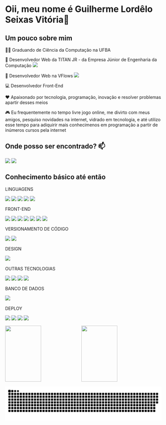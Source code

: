 # Oii, meu nome é Guilherme Lordêlo Seixas Vitória👋

## Um pouco sobre mim

👨‍🎓 Graduando de Ciência da Computação na UFBA 

🤝 Desenvolvedor Web da TITAN JR -  da Empresa Júnior de Engenharia da Computação [<img src="https://img.shields.io/badge/TITAN-FFD400.svg?style=for-the-badge&logo=TITAN&logoColor=black"/>](https://titanci.com.br)

💼 Desenvolvedor Web na VFlows [<img src="https://img.shields.io/badge/VFlows-FFD400.svg?style=for-the-badge&logo=VFlows&logoColor=black"/>]()

💻 Desenvolvedor Front-End

❤️ Apaixonado por tecnologia, programação, inovação e resolver problemas apartir desses meios

🎮 Eu frequentemente no tempo livre jogo online, me divirto com meus amigos, pesquiso novidades na internet, vidrado em tecnologia, e até utilizo esse tempo para adiquirir mais conhecimenos em programação a partir de inúmeros cursos pela internet

## Onde posso ser encontrado?  📫
  [<img src="https://img.shields.io/badge/linkedin-%230077B5.svg?&style=for-the-badge&logo=linkedin&logoColor=white" />](https://www.linkedin.com/in/glsvitoria/) [<img src = "https://img.shields.io/badge/instagram-%23E4405F.svg?&style=for-the-badge&logo=instagram&logoColor=white">](https://www.instagram.com/glsvitoria/)

## Conhecimento básico até então

LINGUAGENS 

[<img src="https://img.shields.io/badge/JavaScript-F7DF1E.svg?style=for-the-badge&logo=JavaScript&logoColor=black" />](https://github.com/glsvitoria)
[<img src="https://img.shields.io/badge/TypeScript-007ACC?style=for-the-badge&logo=typescript&logoColor=white" />](https://github.com/glsvitoria)
[<img src="https://img.shields.io/badge/Python-3776AB.svg?style=for-the-badge&logo=Python&logoColor=white" />](https://github.com/glsvitoria)
[<img src="https://img.shields.io/badge/C++-00599C.svg?style=for-the-badge&logo=C++&logoColor=white" />](https://github.com/glsvitoria)
[<img src="https://img.shields.io/badge/C-A8B9CC.svg?style=for-the-badge&logo=C&logoColor=black" />](https://github.com/glsvitoria)


FRONT-END 

[<img src="https://img.shields.io/badge/HTML5-E34F26?style=for-the-badge&logo=html5&logoColor=white" />](https://github.com/glsvitoria)
[<img src="https://img.shields.io/badge/CSS3-1572B6?style=for-the-badge&logo=css3&logoColor=white" />](https://github.com/glsvitoria)
[<img src="https://img.shields.io/badge/React-61DAFB.svg?style=for-the-badge&logo=React&logoColor=black" />](https://github.com/glsvitoria)
[<img src="https://img.shields.io/badge/styled--components-DB7093?style=for-the-badge&logo=styled-components&logoColor=white" />](https://github.com/glsvitoria)
[<img src="https://img.shields.io/badge/Sass-CC6699?style=for-the-badge&logo=sass&logoColor=white" />](https://github.com/glsvitoria)
[<img src="https://img.shields.io/badge/Bootstrap-563D7C?style=for-the-badge&logo=bootstrap&logoColor=white" />](https://github.com/glsvitoria)
[<img src="https://img.shields.io/badge/Tailwind%20CSS-06B6D4.svg?style=for-the-badge&logo=Tailwind-CSS&logoColor=white" />](https://github.com/glsvitoria)

VERSIONAMENTO DE CÓDIGO 

[<img src="https://img.shields.io/badge/GitHub-100000?style=for-the-badge&logo=github&logoColor=white" />](https://github.com/glsvitoria) [<img src="https://img.shields.io/badge/GIT-E44C30?style=for-the-badge&logo=git&logoColor=white" />](https://github.com/glsvitoria)

DESIGN 

[<img src="https://img.shields.io/badge/figma-%23F24E1E.svg?style=for-the-badge&logo=figma&logoColor=white" />](https://github.com/glsvitoria)

OUTRAS TECNOLOGIAS 

[<img src="https://img.shields.io/badge/node.js-6DA55F?style=for-the-badge&logo=node.js&logoColor=white" />](https://github.com/glsvitoria)
[<img src="https://img.shields.io/badge/Babel-F9DC3e?style=for-the-badge&logo=babel&logoColor=black" />](https://github.com/glsvitoria)
[<img src="https://img.shields.io/badge/webpack-%238DD6F9.svg?style=for-the-badge&logo=webpack&logoColor=black" />](https://github.com/glsvitoria)
[<img src="https://img.shields.io/badge/Insomnia-black?style=for-the-badge&logo=insomnia&logoColor=5849BE" />](https://github.com/glsvitoria)

BANCO DE DADOS 

[<img src="https://img.shields.io/badge/postgres-%23316192.svg?style=for-the-badge&logo=postgresql&logoColor=white" />](https://github.com/glsvitoria)

DEPLOY 

[<img src="https://img.shields.io/badge/heroku-%23430098.svg?style=for-the-badge&logo=heroku&logoColor=white" />](https://github.com/glsvitoria)
[<img src="https://img.shields.io/badge/GoogleCloud-%234285F4.svg?style=for-the-badge&logo=google-cloud&logoColor=white" />](https://github.com/glsvitoria)
[<img src="https://img.shields.io/badge/Netlify-00C7B7.svg?style=for-the-badge&logo=Netlify&logoColor=white" />](https://github.com/glsvitoria)
[<img src="https://img.shields.io/badge/vercel-%23000000.svg?style=for-the-badge&logo=vercel&logoColor=white" />](https://github.com/glsvitoria)

<img width="48%" height="180em" src="https://github-readme-stats.vercel.app/api?username=glsvitoria&show_icons=true&theme=dracula&include_all_commits=true&count_private=true"/> <img width="48%" height="180em" src="https://github-readme-stats.vercel.app/api/top-langs/?username=glsvitoria&layout=compact&langs_count=16&theme=dracula"/>
	

![Snake animation](https://github.com/glsvitoria/glsvitoria/blob/output/github-contribution-grid-snake.svg)
